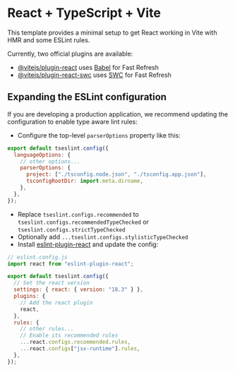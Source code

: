 # React + TypeScript + Vite

This template provides a minimal setup to get React working in Vite with HMR and some ESLint rules.

Currently, two official plugins are available:

- [@vitejs/plugin-react](https://github.com/vitejs/vite-plugin-react/blob/main/packages/plugin-react/README.md) uses [Babel](https://babeljs.io/) for Fast Refresh
- [@vitejs/plugin-react-swc](https://github.com/vitejs/vite-plugin-react-swc) uses [SWC](https://swc.rs/) for Fast Refresh

## Expanding the ESLint configuration

If you are developing a production application, we recommend updating the configuration to enable type aware lint rules:

- Configure the top-level `parserOptions` property like this:

```js
export default tseslint.config({
  languageOptions: {
    // other options...
    parserOptions: {
      project: ["./tsconfig.node.json", "./tsconfig.app.json"],
      tsconfigRootDir: import.meta.dirname,
    },
  },
});
```

- Replace `tseslint.configs.recommended` to `tseslint.configs.recommendedTypeChecked` or `tseslint.configs.strictTypeChecked`
- Optionally add `...tseslint.configs.stylisticTypeChecked`
- Install [eslint-plugin-react](https://github.com/jsx-eslint/eslint-plugin-react) and update the config:

```js
// eslint.config.js
import react from "eslint-plugin-react";

export default tseslint.config({
  // Set the react version
  settings: { react: { version: "18.3" } },
  plugins: {
    // Add the react plugin
    react,
  },
  rules: {
    // other rules...
    // Enable its recommended rules
    ...react.configs.recommended.rules,
    ...react.configs["jsx-runtime"].rules,
  },
});
```

<!-- Features to add  -->

<!-- 1. create /profile endpoint where user info will be there and also an option to update the user info. For this create a backend endpoint to update the user info. -->

<!-- apply onclick functionality over the author image and name when particular blog post is opened and the name and image of the author is shown -->

<!-- create a route for the users who visit the particular author profile and will be able to see their blog post...
A backend request must go out that fetches the users particular data and blogs written by that user and is rendered over the screen -->

<!-- When a blog is posted the headings, titles, emphasized words must be bold and emphasized. -->

<!-- don't forget to add a "Create Blog" option on the
"/blogs" page  -->

<!-- Explanation to update profile
-> firstly on Backend I made sure that even if from frontend the input is empty, don't include the empty value field and update the user with rest of the fields
-> On frontend i had created this functional state component ::

```
 const handleChange = (field: string, changedVal: string) => {
        setChanges((prev) => ({
            ...prev, [field]: changedVal
        }))
    }
```
which onChange call set the "changes" object to include the changed username and the changed email if any.
-> added a "cancel" btn in order if user doesn't want to edit or even if he tried to do so then also no backend call will be sent

-> the whole point of adding the "fieldUpdate" state was to avoid the controlled and uncontrolled changes in react. If you want to know search about it. -->

<!-- Explanation for editor.destroy() in Tiptap.tsx -->

<!-- As we know that tiptap being an editor does the dynamic changes over the DOM tree, for instance adding text, heading, ul, ol, eventListeners, onclick's etc. That means editor mounts the nodes to the DOM tree dynamically that says editor is dynamic component and is mounted everytime the navigation happens. The editor brings the Floating & bubbleMenu with itself for structured texts.
When any navigation or any state changes happen again the editor gets loaded again. But as we said editor is a dynamic component and it gets mounted. Here if we think deeply over this, the conclusion we derive from this is, when the previous editor unmounts the changes remain the same. That means even if editor isn't there but still the dynamic menus it comes with still exists which would cause potential errors and bad user experience.

A common error you see is "hide() was called on destroyed instance"
other errors ::
Stale references: Menus or plugins trying to interact with a destroyed editor instance.
Bad user experience: Menus or UI elements behaving incorrectly or being visible when they shouldn’t.

For this reason the editor component that was mounted at initial phase needs to be UNMOUNTED to avoid these errors and have a consistent editor instance.
code :::
useEffect(() => {
editor.destroy();
}, [editor])

Consistency Across Mounts
• By cleaning up the previous editor instance, you ensure that a fresh editor instance starts from a consistent state, reducing the likelihood of bugs or stale behaviors. -->



<!-- lessons learnt while publish post  -->
<!-- 1.Always remember that while working with input box onChange() always provide a "value" before "onChange()". That means you are tieing the input box functionality with the state variable. This way if the value, later, set to empty the box will be cleared 

2. Whenever working with "array" or "object" state variables. So while updating the state you got that "prev" parameter which accesst the previous states and can be used to add another state to the state variable.

3. how the filter method is efficiently used here to remove the elements from the array rather not removing but creating a new array where the current tag wasn't included. It mustn't be visible by our naked eyes though while updating that array. 
This same functionality could also be performed using "splice" method -->


<!-- useEffect needed for adding highlightjs class -->
<!-- when the tiptap data / html/css data converted to json data via editor.getJson() method, the attributes and classes and styling is being removed from the html elements. 
For this when we convert the json received data from backend to html, on frontend, we need to specify extensions in order to get all the data that is dependent on that extension be loaded. 
Also for codeblocks, the classes are being removed during conversion. Hence the useEffect() that i use, is supposed to get the "pre code" elements via queryselector and add the highlightjs class to it. 
The reason why we are using useEffect() is while applying the classes for highlight js, if has any side-effects, those must be avoided. -->


<!-- Infinite Scrolling jargons -->
<!-- 1. documentElement : if you see the docs you'll find properties named Element.scrollHeight, Element.offsetWidth etc. This "Element" is the element present within the document i.e. the main document or the root. Similarly "documentElement"  means we are targetting the root element of the document since we want the root elements height. 

2. offsetHeight :: We have seen offsetHeight before when creating the "follower" in framer-motion/1-framer. The offsetHeight basically gives the height of the element including padding, border etc but excluding the "margin" of the element. Here rather targeting a single element we are targetting the entire documentElement, so we will get the total height of the documentElement.

3. scrollTop :: scrollTop determines how much the tagetted element is being scrolled from the top 

4. window.innerHeight :: it returns the height of the window including the scrollbar height. 
5. window.outerHeight :: it return the whole browser` window height including the topbar, that includes bookmarkbar, tabbar etc... -->

<!-- alternate way to filter the ids ( you can find this line in Blogs.tsx useEffect()) -->
<!-- const filtered = newIdBatch.filter((item) => !prev.some(existingId => existingId.id === item.id)) -->

<!-- debounceLike()  -->
<!-- i have used debounceLike to delay the like function call becuase previously I was facing issues if a user tries to simultaneously hit the like button which could lead to potential issues on the backend or far more taking the backend server down. 
To avoid the concurrent request to backend i added a debounced function which would delay the post like function call to the backend.  -->





<!-- about the recoil values for the specific blog evaluation in the blogcard component -->


<!-- 

things to take care of
1. if the user is logged out or has no access or refresh token then a "user must relogin" page should be shown which is also called as error page and you must render it whenever this happens. I noticed it in Myblogs.tsx wheer i haven't added this error page. Make sure to add this page everywhere where it could be possible to avoid website getting broke 

just mentioning where i left off.

1. also make sure on userprofilecard.tsx you design the follower counts in a mobile first design mannner. 
2. make sure to create a fallback error component if post goes undefined. 
  -->


